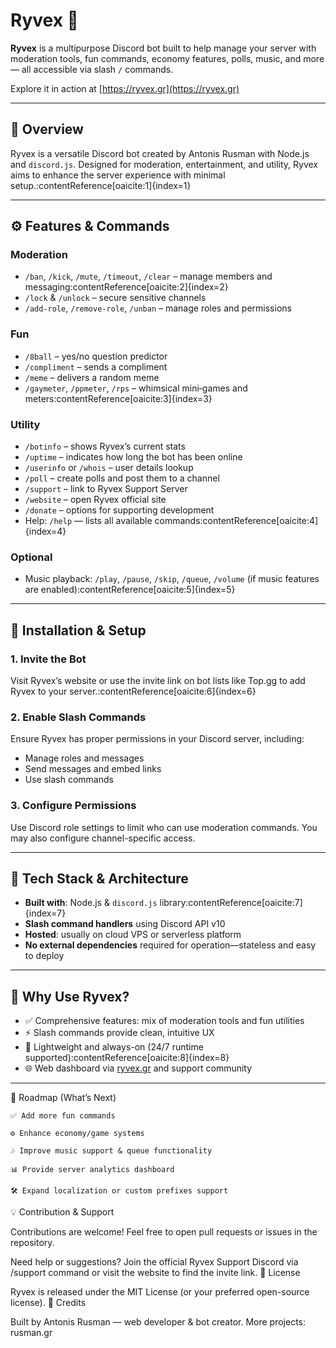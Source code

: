 # Ryvex 🤖

**Ryvex** is a multipurpose Discord bot built to help manage your server with moderation tools, fun commands, economy features, polls, music, and more — all accessible via slash `/` commands.

Explore it in action at [https://ryvex.gr](https://ryvex.gr)

---

## 🌟 Overview

Ryvex is a versatile Discord bot created by Antonis Rusman with Node.js and `discord.js`. Designed for moderation, entertainment, and utility, Ryvex aims to enhance the server experience with minimal setup.:contentReference[oaicite:1]{index=1}

---

## ⚙️ Features & Commands

### Moderation
- `/ban`, `/kick`, `/mute`, `/timeout`, `/clear` – manage members and messaging:contentReference[oaicite:2]{index=2}  
- `/lock` & `/unlock` – secure sensitive channels  
- `/add-role`, `/remove-role`, `/unban` – manage roles and permissions

### Fun
- `/8ball` – yes/no question predictor  
- `/compliment` – sends a compliment  
- `/meme` – delivers a random meme  
- `/gaymeter`, `/ppmeter`, `/rps` – whimsical mini‑games and meters:contentReference[oaicite:3]{index=3}

### Utility
- `/botinfo` – shows Ryvex’s current stats  
- `/uptime` – indicates how long the bot has been online  
- `/userinfo` or `/whois` – user details lookup  
- `/poll` – create polls and post them to a channel  
- `/support` – link to Ryvex Support Server  
- `/website` – open Ryvex official site  
- `/donate` – options for supporting development  
- Help: `/help` — lists all available commands:contentReference[oaicite:4]{index=4}

### Optional
- Music playback: `/play`, `/pause`, `/skip`, `/queue`, `/volume` (if music features are enabled):contentReference[oaicite:5]{index=5}

---

## 🚀 Installation & Setup

### 1. Invite the Bot
Visit Ryvex’s website or use the invite link on bot lists like Top.gg to add Ryvex to your server.:contentReference[oaicite:6]{index=6}

### 2. Enable Slash Commands
Ensure Ryvex has proper permissions in your Discord server, including:
- Manage roles and messages
- Send messages and embed links
- Use slash commands

### 3. Configure Permissions
Use Discord role settings to limit who can use moderation commands. You may also configure channel-specific access.

---

## 🧩 Tech Stack & Architecture

- **Built with**: Node.js & `discord.js` library:contentReference[oaicite:7]{index=7}  
- **Slash command handlers** using Discord API v10  
- **Hosted**: usually on cloud VPS or serverless platform  
- **No external dependencies** required for operation—stateless and easy to deploy

---

## 🧭 Why Use Ryvex?

- ✅ Comprehensive features: mix of moderation tools and fun utilities  
- ⚡ Slash commands provide clean, intuitive UX  
- 🔄 Lightweight and always-on (24/7 runtime supported):contentReference[oaicite:8]{index=8}  
- 🌐 Web dashboard via [ryvex.gr](https://ryvex.gr) and support community

---

🎯 Roadmap (What’s Next)

    ✅ Add more fun commands

    ⚙️ Enhance economy/game systems

    🎶 Improve music support & queue functionality

    📊 Provide server analytics dashboard

    🛠 Expand localization or custom prefixes support

💡 Contribution & Support

Contributions are welcome! Feel free to open pull requests or issues in the repository.

Need help or suggestions? Join the official Ryvex Support Discord via /support command or visit the website to find the invite link.
📄 License

Ryvex is released under the MIT License (or your preferred open-source license).
🤝 Credits

Built by Antonis Rusman — web developer & bot creator. More projects: rusman.gr
